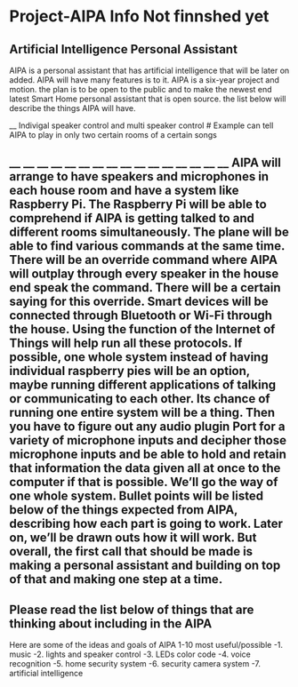 # Project-AIPA Info Not finnshed yet

Artificial Intelligence Personal Assistant
--------------------------------------------------------------------------------------
AIPA is a personal assistant that has artificial intelligence that will be later on added. AIPA  will have many features is to it. AIPA is a six-year project and motion.  the plan is to be open to the public and to make the newest end latest Smart Home personal assistant that is open source. the list below will describe the things AIPA will have.

__ Indivigal speaker control and multi speaker control # Example can tell AIPA to play in only two certain rooms of a certain songs

__
__
__
__
__
__
__
__
__
__
__
__
__
__
__
__
AIPA will arrange to have speakers and microphones in each house room and have a system like Raspberry Pi.
The Raspberry Pi will be able to comprehend if AIPA  is getting talked to and different rooms simultaneously. 
The plane will be able to find various commands at the same time.
There will be an override command where AIPA  will outplay through every speaker in the house end speak the command.
There will be a certain saying for this override. Smart devices will be connected through Bluetooth or Wi-Fi through the house. 
Using the function of the Internet of Things will help run all these protocols.
If possible, one whole system instead of having individual raspberry pies will be an option,
maybe running different applications of talking or communicating to each other.
Its chance of running one entire system will be a thing.
Then you have to figure out any audio plugin Port for a variety of microphone inputs and decipher
those microphone inputs and be able to hold and retain that information the data given all at once to the computer if that is possible.
We’ll go the way of one whole system. Bullet points will be listed below of the things expected from AIPA, 
describing how each part is going to work. Later on, we’ll be drawn outs how it will work. 
But overall, the first call that should be made is making a personal assistant and building on top of that and making one step at a time. 
--------------------------------------------------------------------------------------
Please read the list below of things that are thinking about including in the AIPA
-------------------------------------------------------------------------
Here are some of the ideas and goals of AIPA 1-10 most useful/possible 
-1. music
-2. lights and speaker control
-3. LEDs color  code 
-4. voice recognition 
-5. home security system
-6. security camera system
-7. artificial intelligence
